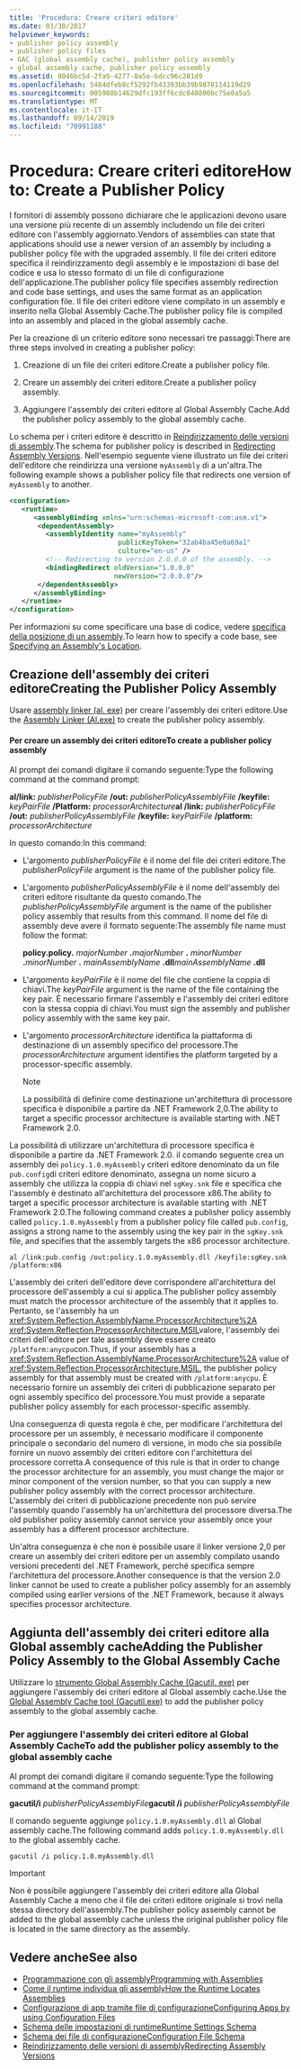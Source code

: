 ```yaml
---
title: 'Procedura: Creare criteri editore'
ms.date: 03/30/2017
helpviewer_keywords:
- publisher policy assembly
- publisher policy files
- GAC (global assembly cache), publisher policy assembly
- global assembly cache, publisher policy assembly
ms.assetid: 8046bc5d-2fa9-4277-8a5e-6dcc96c281d9
ms.openlocfilehash: 5484dfeb8cf5292fb43393bb39b9878114119d29
ms.sourcegitcommit: 005980b14629dfc193ff6cdc040800bc75e0a5a5
ms.translationtype: MT
ms.contentlocale: it-IT
ms.lasthandoff: 09/14/2019
ms.locfileid: "70991188"
---
```

# <a name="how-to-create-a-publisher-policy"></a><span data-ttu-id="eda0e-102">Procedura: Creare criteri editore</span><span class="sxs-lookup"><span data-stu-id="eda0e-102">How to: Create a Publisher Policy</span></span>

<span data-ttu-id="eda0e-103">I fornitori di assembly possono dichiarare che le applicazioni devono usare una versione più recente di un assembly includendo un file dei criteri editore con l'assembly aggiornato.</span><span class="sxs-lookup"><span data-stu-id="eda0e-103">Vendors of assemblies can state that applications should use a newer version of an assembly by including a publisher policy file with the upgraded assembly.</span></span> <span data-ttu-id="eda0e-104">Il file dei criteri editore specifica il reindirizzamento degli assembly e le impostazioni di base del codice e usa lo stesso formato di un file di configurazione dell'applicazione.</span><span class="sxs-lookup"><span data-stu-id="eda0e-104">The publisher policy file specifies assembly redirection and code base settings, and uses the same format as an application configuration file.</span></span> <span data-ttu-id="eda0e-105">Il file dei criteri editore viene compilato in un assembly e inserito nella Global Assembly Cache.</span><span class="sxs-lookup"><span data-stu-id="eda0e-105">The publisher policy file is compiled into an assembly and placed in the global assembly cache.</span></span>

<span data-ttu-id="eda0e-106">Per la creazione di un criterio editore sono necessari tre passaggi:</span><span class="sxs-lookup"><span data-stu-id="eda0e-106">There are three steps involved in creating a publisher policy:</span></span>

1. <span data-ttu-id="eda0e-107">Creazione di un file dei criteri editore.</span><span class="sxs-lookup"><span data-stu-id="eda0e-107">Create a publisher policy file.</span></span>

2. <span data-ttu-id="eda0e-108">Creare un assembly dei criteri editore.</span><span class="sxs-lookup"><span data-stu-id="eda0e-108">Create a publisher policy assembly.</span></span>

3. <span data-ttu-id="eda0e-109">Aggiungere l'assembly dei criteri editore al Global Assembly Cache.</span><span class="sxs-lookup"><span data-stu-id="eda0e-109">Add the publisher policy assembly to the global assembly cache.</span></span>

<span data-ttu-id="eda0e-110">Lo schema per i criteri editore è descritto in [Reindirizzamento delle versioni di assembly](redirect-assembly-versions.md).</span><span class="sxs-lookup"><span data-stu-id="eda0e-110">The schema for publisher policy is described in [Redirecting Assembly Versions](redirect-assembly-versions.md).</span></span> <span data-ttu-id="eda0e-111">Nell'esempio seguente viene illustrato un file dei criteri dell'editore che reindirizza una versione `myAssembly` di a un'altra.</span><span class="sxs-lookup"><span data-stu-id="eda0e-111">The following example shows a publisher policy file that redirects one version of `myAssembly` to another.</span></span>

```xml
<configuration>
   <runtime>
      <assemblyBinding xmlns="urn:schemas-microsoft-com:asm.v1">
       <dependentAssembly>
         <assemblyIdentity name="myAssembly"
                           publicKeyToken="32ab4ba45e0a69a1"
                           culture="en-us" />
         <!-- Redirecting to version 2.0.0.0 of the assembly. -->
         <bindingRedirect oldVersion="1.0.0.0"
                          newVersion="2.0.0.0"/>
       </dependentAssembly>
      </assemblyBinding>
   </runtime>
</configuration>
```

<span data-ttu-id="eda0e-112">Per informazioni su come specificare una base di codice, vedere [specifica della posizione di un assembly](specify-assembly-location.md).</span><span class="sxs-lookup"><span data-stu-id="eda0e-112">To learn how to specify a code base, see [Specifying an Assembly's Location](specify-assembly-location.md).</span></span>

## <a name="creating-the-publisher-policy-assembly"></a><span data-ttu-id="eda0e-113">Creazione dell'assembly dei criteri editore</span><span class="sxs-lookup"><span data-stu-id="eda0e-113">Creating the Publisher Policy Assembly</span></span>

<span data-ttu-id="eda0e-114">Usare [assembly linker (al. exe)](../tools/al-exe-assembly-linker.md) per creare l'assembly dei criteri editore.</span><span class="sxs-lookup"><span data-stu-id="eda0e-114">Use the [Assembly Linker (Al.exe)](../tools/al-exe-assembly-linker.md) to create the publisher policy assembly.</span></span>

#### <a name="to-create-a-publisher-policy-assembly"></a><span data-ttu-id="eda0e-115">Per creare un assembly dei criteri editore</span><span class="sxs-lookup"><span data-stu-id="eda0e-115">To create a publisher policy assembly</span></span>

<span data-ttu-id="eda0e-116">Al prompt dei comandi digitare il comando seguente:</span><span class="sxs-lookup"><span data-stu-id="eda0e-116">Type the following command at the command prompt:</span></span>

<span data-ttu-id="eda0e-117">**al/link:** *publisherPolicyFile* **/out:** *publisherPolicyAssemblyFile* **/keyfile:** *keyPairFile* **/Platform:** *processorArchitecture*</span><span class="sxs-lookup"><span data-stu-id="eda0e-117">**al /link:** *publisherPolicyFile* **/out:** *publisherPolicyAssemblyFile* **/keyfile:** *keyPairFile* **/platform:** *processorArchitecture*</span></span>

<span data-ttu-id="eda0e-118">In questo comando:</span><span class="sxs-lookup"><span data-stu-id="eda0e-118">In this command:</span></span>

- <span data-ttu-id="eda0e-119">L'argomento *publisherPolicyFile* è il nome del file dei criteri editore.</span><span class="sxs-lookup"><span data-stu-id="eda0e-119">The *publisherPolicyFile* argument is the name of the publisher policy file.</span></span>

- <span data-ttu-id="eda0e-120">L'argomento *publisherPolicyAssemblyFile* è il nome dell'assembly dei criteri editore risultante da questo comando.</span><span class="sxs-lookup"><span data-stu-id="eda0e-120">The *publisherPolicyAssemblyFile* argument is the name of the publisher policy assembly that results from this command.</span></span> <span data-ttu-id="eda0e-121">Il nome del file di assembly deve avere il formato seguente:</span><span class="sxs-lookup"><span data-stu-id="eda0e-121">The assembly file name must follow the format:</span></span>

  <span data-ttu-id="eda0e-122">**policy.**</span><span class="sxs-lookup"><span data-stu-id="eda0e-122">**policy.**</span></span> <span data-ttu-id="eda0e-123">*majorNumber* **.**</span><span class="sxs-lookup"><span data-stu-id="eda0e-123">*majorNumber* **.**</span></span> <span data-ttu-id="eda0e-124">*minorNumber* **.**</span><span class="sxs-lookup"><span data-stu-id="eda0e-124">*minorNumber* **.**</span></span> <span data-ttu-id="eda0e-125">*mainAssemblyName* **.dll**</span><span class="sxs-lookup"><span data-stu-id="eda0e-125">*mainAssemblyName* **.dll**</span></span>

- <span data-ttu-id="eda0e-126">L'argomento *keyPairFile* è il nome del file che contiene la coppia di chiavi.</span><span class="sxs-lookup"><span data-stu-id="eda0e-126">The *keyPairFile* argument is the name of the file containing the key pair.</span></span> <span data-ttu-id="eda0e-127">È necessario firmare l'assembly e l'assembly dei criteri editore con la stessa coppia di chiavi.</span><span class="sxs-lookup"><span data-stu-id="eda0e-127">You must sign the assembly and publisher policy assembly with the same key pair.</span></span>

- <span data-ttu-id="eda0e-128">L'argomento *processorArchitecture* identifica la piattaforma di destinazione di un assembly specifico del processore.</span><span class="sxs-lookup"><span data-stu-id="eda0e-128">The *processorArchitecture* argument identifies the platform targeted by a processor-specific assembly.</span></span>

  > [!NOTE]
  > <span data-ttu-id="eda0e-129">La possibilità di definire come destinazione un'architettura di processore specifica è disponibile a partire da .NET Framework 2,0.</span><span class="sxs-lookup"><span data-stu-id="eda0e-129">The ability to target a specific processor architecture is available starting with .NET Framework 2.0.</span></span>

<span data-ttu-id="eda0e-130">La possibilità di utilizzare un'architettura di processore specifica è disponibile a partire da .NET Framework 2.0. il comando seguente crea un assembly dei `policy.1.0.myAssembly` criteri editore denominato da un file `pub.config`di criteri editore denominato, assegna un nome sicuro a assembly che utilizza la coppia di chiavi nel `sgKey.snk` file e specifica che l'assembly è destinato all'architettura del processore x86.</span><span class="sxs-lookup"><span data-stu-id="eda0e-130">The ability to target a specific processor architecture is available starting with .NET Framework 2.0.The following command creates a publisher policy assembly called `policy.1.0.myAssembly` from a publisher policy file called `pub.config`, assigns a strong name to the assembly using the key pair in the `sgKey.snk` file, and specifies that the assembly targets the x86 processor architecture.</span></span>

```
al /link:pub.config /out:policy.1.0.myAssembly.dll /keyfile:sgKey.snk /platform:x86
```

<span data-ttu-id="eda0e-131">L'assembly dei criteri dell'editore deve corrispondere all'architettura del processore dell'assembly a cui si applica.</span><span class="sxs-lookup"><span data-stu-id="eda0e-131">The publisher policy assembly must match the processor architecture of the assembly that it applies to.</span></span> <span data-ttu-id="eda0e-132">Pertanto, se l'assembly ha un <xref:System.Reflection.AssemblyName.ProcessorArchitecture%2A> <xref:System.Reflection.ProcessorArchitecture.MSIL>valore, l'assembly dei criteri dell'editore per tale assembly deve essere creato `/platform:anycpu`con.</span><span class="sxs-lookup"><span data-stu-id="eda0e-132">Thus, if your assembly has a <xref:System.Reflection.AssemblyName.ProcessorArchitecture%2A> value of <xref:System.Reflection.ProcessorArchitecture.MSIL>, the publisher policy assembly for that assembly must be created with `/platform:anycpu`.</span></span> <span data-ttu-id="eda0e-133">È necessario fornire un assembly dei criteri di pubblicazione separato per ogni assembly specifico del processore.</span><span class="sxs-lookup"><span data-stu-id="eda0e-133">You must provide a separate publisher policy assembly for each processor-specific assembly.</span></span>

<span data-ttu-id="eda0e-134">Una conseguenza di questa regola è che, per modificare l'architettura del processore per un assembly, è necessario modificare il componente principale o secondario del numero di versione, in modo che sia possibile fornire un nuovo assembly dei criteri editore con l'architettura del processore corretta.</span><span class="sxs-lookup"><span data-stu-id="eda0e-134">A consequence of this rule is that in order to change the processor architecture for an assembly, you must change the major or minor component of the version number, so that you can supply a new publisher policy assembly with the correct processor architecture.</span></span> <span data-ttu-id="eda0e-135">L'assembly dei criteri di pubblicazione precedente non può servire l'assembly quando l'assembly ha un'architettura del processore diversa.</span><span class="sxs-lookup"><span data-stu-id="eda0e-135">The old publisher policy assembly cannot service your assembly once your assembly has a different processor architecture.</span></span>

<span data-ttu-id="eda0e-136">Un'altra conseguenza è che non è possibile usare il linker versione 2,0 per creare un assembly dei criteri editore per un assembly compilato usando versioni precedenti del .NET Framework, perché specifica sempre l'architettura del processore.</span><span class="sxs-lookup"><span data-stu-id="eda0e-136">Another consequence is that the version 2.0 linker cannot be used to create a publisher policy assembly for an assembly compiled using earlier versions of the .NET Framework, because it always specifies processor architecture.</span></span>

## <a name="adding-the-publisher-policy-assembly-to-the-global-assembly-cache"></a><span data-ttu-id="eda0e-137">Aggiunta dell'assembly dei criteri editore alla Global assembly cache</span><span class="sxs-lookup"><span data-stu-id="eda0e-137">Adding the Publisher Policy Assembly to the Global Assembly Cache</span></span>

<span data-ttu-id="eda0e-138">Utilizzare lo [strumento Global Assembly Cache (Gacutil. exe)](../tools/gacutil-exe-gac-tool.md) per aggiungere l'assembly dei criteri editore al Global assembly cache.</span><span class="sxs-lookup"><span data-stu-id="eda0e-138">Use the [Global Assembly Cache tool (Gacutil.exe)](../tools/gacutil-exe-gac-tool.md) to add the publisher policy assembly to the global assembly cache.</span></span>

### <a name="to-add-the-publisher-policy-assembly-to-the-global-assembly-cache"></a><span data-ttu-id="eda0e-139">Per aggiungere l'assembly dei criteri editore al Global Assembly Cache</span><span class="sxs-lookup"><span data-stu-id="eda0e-139">To add the publisher policy assembly to the global assembly cache</span></span>

<span data-ttu-id="eda0e-140">Al prompt dei comandi digitare il comando seguente:</span><span class="sxs-lookup"><span data-stu-id="eda0e-140">Type the following command at the command prompt:</span></span>

<span data-ttu-id="eda0e-141">**gacutil/i** *publisherPolicyAssemblyFile*</span><span class="sxs-lookup"><span data-stu-id="eda0e-141">**gacutil /i**  *publisherPolicyAssemblyFile*</span></span>

<span data-ttu-id="eda0e-142">Il comando seguente aggiunge `policy.1.0.myAssembly.dll` al Global assembly cache.</span><span class="sxs-lookup"><span data-stu-id="eda0e-142">The following command adds `policy.1.0.myAssembly.dll` to the global assembly cache.</span></span>

```
gacutil /i policy.1.0.myAssembly.dll
```

> [!IMPORTANT]
> <span data-ttu-id="eda0e-143">Non è possibile aggiungere l'assembly dei criteri editore alla Global Assembly Cache a meno che il file dei criteri editore originale si trovi nella stessa directory dell'assembly.</span><span class="sxs-lookup"><span data-stu-id="eda0e-143">The publisher policy assembly cannot be added to the global assembly cache unless the original publisher policy file is located in the same directory as the assembly.</span></span>

## <a name="see-also"></a><span data-ttu-id="eda0e-144">Vedere anche</span><span class="sxs-lookup"><span data-stu-id="eda0e-144">See also</span></span>

- [<span data-ttu-id="eda0e-145">Programmazione con gli assembly</span><span class="sxs-lookup"><span data-stu-id="eda0e-145">Programming with Assemblies</span></span>](../../standard/assembly/program.md)
- [<span data-ttu-id="eda0e-146">Come il runtime individua gli assembly</span><span class="sxs-lookup"><span data-stu-id="eda0e-146">How the Runtime Locates Assemblies</span></span>](../deployment/how-the-runtime-locates-assemblies.md)
- [<span data-ttu-id="eda0e-147">Configurazione di app tramite file di configurazione</span><span class="sxs-lookup"><span data-stu-id="eda0e-147">Configuring Apps by using Configuration Files</span></span>](index.md)
- [<span data-ttu-id="eda0e-148">Schema delle impostazioni di runtime</span><span class="sxs-lookup"><span data-stu-id="eda0e-148">Runtime Settings Schema</span></span>](./file-schema/runtime/index.md)
- [<span data-ttu-id="eda0e-149">Schema dei file di configurazione</span><span class="sxs-lookup"><span data-stu-id="eda0e-149">Configuration File Schema</span></span>](./file-schema/index.md)
- [<span data-ttu-id="eda0e-150">Reindirizzamento delle versioni di assembly</span><span class="sxs-lookup"><span data-stu-id="eda0e-150">Redirecting Assembly Versions</span></span>](redirect-assembly-versions.md)
